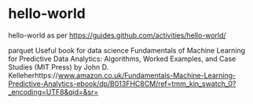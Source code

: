 # hello-world
hello-world as per https://guides.github.com/activities/hello-world/

parquet 
Useful book for data science
Fundamentals of Machine Learning for Predictive Data Analytics: Algorithms, Worked Examples, and Case Studies (MIT Press) by John D. Kelleherhttps://www.amazon.co.uk/Fundamentals-Machine-Learning-Predictive-Analytics-ebook/dp/B013FHC8CM/ref=tmm_kin_swatch_0?_encoding=UTF8&qid=&sr=
